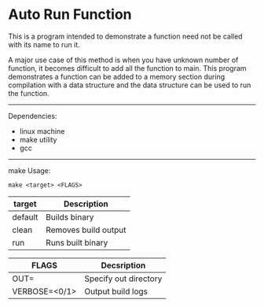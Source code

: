 Auto Run Function
===
This is a program intended to demonstrate a function need not be
called with its name to run it.

A major use case of this method is when you have unknown
number of function, it becomes difficult to add all the
function to main. This program demonstrates a function can
be added to a memory section during compilation with a
data structure and the data structure can be used to run
the function.

---
Dependencies:
* linux machine
* make utility
* gcc

---
make Usage:
```
make <target> <FLAGS>
```
| target  | Description        |
|---------|--------------------|
| default |Builds binary       |
|  clean  |Removes build output|
|   run   |Runs built binary   |

| FLAGS         | Decsription         |
|---------------|---------------------|
| OUT=<path>    |Specify out directory|
| VERBOSE=<0/1> |Output build logs    |
